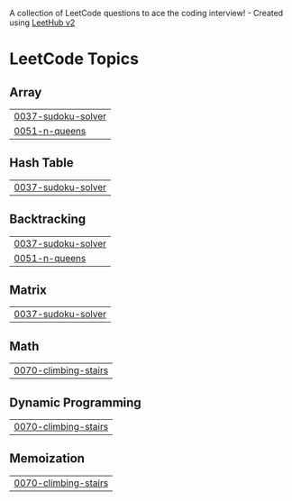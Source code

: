 A collection of LeetCode questions to ace the coding interview! - Created using [LeetHub v2](https://github.com/arunbhardwaj/LeetHub-2.0)
<!---LeetCode Topics Start-->
# LeetCode Topics
## Array
|  |
| ------- |
| [0037-sudoku-solver](https://github.com/Pratosh30/HackwithInfyPrep_GU_WUE_PratoshSinghBhadauria/tree/master/0037-sudoku-solver) |
| [0051-n-queens](https://github.com/Pratosh30/HackwithInfyPrep_GU_WUE_PratoshSinghBhadauria/tree/master/0051-n-queens) |
## Hash Table
|  |
| ------- |
| [0037-sudoku-solver](https://github.com/Pratosh30/HackwithInfyPrep_GU_WUE_PratoshSinghBhadauria/tree/master/0037-sudoku-solver) |
## Backtracking
|  |
| ------- |
| [0037-sudoku-solver](https://github.com/Pratosh30/HackwithInfyPrep_GU_WUE_PratoshSinghBhadauria/tree/master/0037-sudoku-solver) |
| [0051-n-queens](https://github.com/Pratosh30/HackwithInfyPrep_GU_WUE_PratoshSinghBhadauria/tree/master/0051-n-queens) |
## Matrix
|  |
| ------- |
| [0037-sudoku-solver](https://github.com/Pratosh30/HackwithInfyPrep_GU_WUE_PratoshSinghBhadauria/tree/master/0037-sudoku-solver) |
## Math
|  |
| ------- |
| [0070-climbing-stairs](https://github.com/Pratosh30/HackwithInfyPrep_GU_WUE_PratoshSinghBhadauria/tree/master/0070-climbing-stairs) |
## Dynamic Programming
|  |
| ------- |
| [0070-climbing-stairs](https://github.com/Pratosh30/HackwithInfyPrep_GU_WUE_PratoshSinghBhadauria/tree/master/0070-climbing-stairs) |
## Memoization
|  |
| ------- |
| [0070-climbing-stairs](https://github.com/Pratosh30/HackwithInfyPrep_GU_WUE_PratoshSinghBhadauria/tree/master/0070-climbing-stairs) |
<!---LeetCode Topics End-->